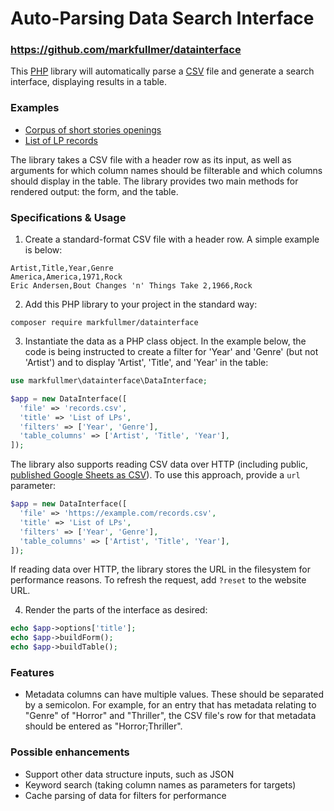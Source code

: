 # Auto-Parsing Data Search Interface

### https://github.com/markfullmer/datainterface

This [PHP](https://php.net) library will automatically parse a [CSV](https://en.wikipedia.org/wiki/Comma-separated_values) file and generate a search interface, displaying results in a table.

### Examples

- [Corpus of short stories openings](https://records.markfullmer.com/examples/stories)
- [List of LP records](https://records.markfullmer.com/examples/records)

The library takes a CSV file with a header row as its input, as well as arguments for which column names should be filterable and which columns should display in the table. The library provides two main methods for rendered output: the form, and the table.

### Specifications & Usage
1. Create a standard-format CSV file with a header row. A simple example is below:

```
Artist,Title,Year,Genre
America,America,1971,Rock
Eric Andersen,Bout Changes 'n' Things Take 2,1966,Rock
```

2. Add this PHP library to your project in the standard way:

```
composer require markfullmer/datainterface
```

3. Instantiate the data as a PHP class object. In the example below, the code is being instructed to create a filter for 'Year' and 'Genre' (but not 'Artist') and to display 'Artist', 'Title', and 'Year' in the table:

```php
use markfullmer\datainterface\DataInterface;

$app = new DataInterface([
  'file' => 'records.csv',
  'title' => 'List of LPs',
  'filters' => ['Year', 'Genre'],
  'table_columns' => ['Artist', 'Title', 'Year'],
]);
```

The library also supports reading CSV data over HTTP (including public, [published Google Sheets as CSV](https://support.google.com/a/users/answer/9308870?hl=en)). To use this approach, provide a `url` parameter:

```php
$app = new DataInterface([
  'file' => 'https://example.com/records.csv',
  'title' => 'List of LPs',
  'filters' => ['Year', 'Genre'],
  'table_columns' => ['Artist', 'Title', 'Year'],
]);
```

If reading data over HTTP, the library stores the URL in the filesystem for performance reasons. To refresh the request, add `?reset` to the website URL.

4. Render the parts of the interface as desired:

```php
echo $app->options['title'];
echo $app->buildForm();
echo $app->buildTable();
```

### Features
- Metadata columns can have multiple values. These should be separated by a semicolon. For example, for an entry that has metadata relating to "Genre" of "Horror" and "Thriller", the CSV file's row for that metadata should be entered as "Horror;Thriller".

### Possible enhancements
- Support other data structure inputs, such as JSON
- Keyword search (taking column names as parameters for targets)
- Cache parsing of data for filters for performance
